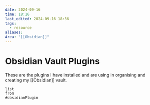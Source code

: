 ```yaml
---
date: 2024-09-16
time: 18:16
last_edited: 2024-09-16 18:36
tags:
  - resource
aliases: 
Area: "[[Obsidian]]"
---
```

# Obsidian Vault Plugins
These are the plugins I have installed and are using in organising and creating my [[Obsidian]] vault.
```dataview
list
from
#obsidianPlugin
```
